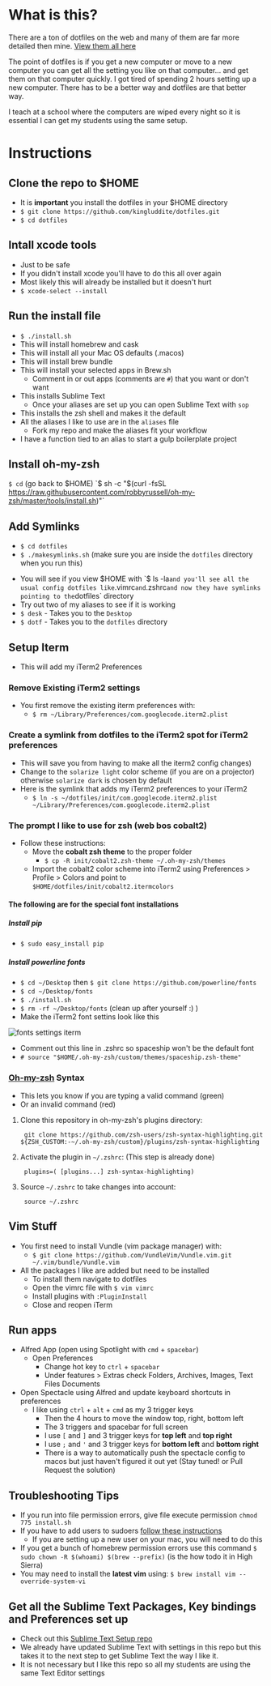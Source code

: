 # What is this?
There are a ton of dotfiles on the web and many of them are far more detailed then mine. [View them all here](https://dotfiles.github.io/)

The point of dotfiles is if you get a new computer or move to a new computer you can get all the setting you like on that computer... and get them on that computer quickly. I got tired of spending 2 hours setting up a new computer. There has to be a better way and dotfiles are that better way.

I teach at a school where the computers are wiped every night so it is essential I can get my students using the same setup. 
# Instructions
## Clone the repo to $HOME
* It is **important** you install the dotfiles in your $HOME directory
* `$ git clone https://github.com/kingluddite/dotfiles.git`
* `$ cd dotfiles`

## Intall xcode tools
* Just to be safe
* If you didn't install xcode you'll have to do this all over again
* Most likely this will already be installed but it doesn't hurt
* `$ xcode-select --install`

## Run the install file
* `$ ./install.sh`
* This will install homebrew and cask
* This will install all your Mac OS defaults (.macos)
* This will install brew bundle
* This will install your selected apps in Brew.sh
    - Comment in or out apps (comments are `#`) that you want or don't want
* This installs Sublime Text
    - Once your aliases are set up you can open Sublime Text with `sop`
* This installs the zsh shell and makes it the default
* All the aliases I like to use are in the `aliases` file
    - Fork my repo and make the aliases fit your workflow
* I have a function tied to an alias to start a gulp boilerplate project

## Install oh-my-zsh
`$ cd` (go back to $HOME)
`$ sh -c "$(curl -fsSL https://raw.githubusercontent.com/robbyrussell/oh-my-zsh/master/tools/install.sh)"`

## Add Symlinks
* `$ cd dotfiles`
*  `$ ./makesymlinks.sh` (make sure you are inside the `dotfiles` directory when you run this)
  -  You will see if you view $HOME with `$ ls -la` and you'll see all the usual config dotfiles like `.vimrc` and `.zshrc` and now they have symlinks pointing to the `dotfiles` directory
  -  Try out two of my aliases to see if it is working
  -  `$ desk` - Takes you to the `Desktop`
  -  `$ dotf` - Takes you to the `dotfiles` directory

## Setup Iterm
* This will add my iTerm2 Preferences

### Remove Existing iTerm2 settings
* You first remove the existing iterm preferences with:
    - `$ rm ~/Library/Preferences/com.googlecode.iterm2.plist`

### Create a symlink from dotfiles to the iTerm2 spot for iTerm2 preferences 
* This will save you from having to make all the iterm2 config changes)
* Change to the `solarize light` color scheme (if you are on a projector) otherwise `solarize dark` is chosen by default
* Here is the symlink that adds my iTerm2 preferences to your iTerm2
    - `$ ln -s ~/dotfiles/init/com.googlecode.iterm2.plist ~/Library/Preferences/com.googlecode.iterm2.plist`

### The prompt I like to use for zsh (web bos cobalt2)
  - Follow these instructions:
    + Move the **cobalt zsh theme** to the proper folder
      * `$ cp -R init/cobalt2.zsh-theme ~/.oh-my-zsh/themes`
    + Import the cobalt2 color scheme into iTerm2 using Preferences > Profile > Colors and point to `$HOME/dotfiles/init/cobalt2.itermcolors`

#### The following are for the special font installations
##### Install pip
* `$ sudo easy_install pip`

##### Install powerline fonts
* `$ cd ~/Desktop` then `$ git clone https://github.com/powerline/fonts`
* `$ cd ~/Desktop/fonts`
* `$ ./install.sh`
* `$ rm -rf ~/Desktop/fonts` (clean up after yourself :) )
* Make the iTerm2 font settins look like this

![fonts settings iterm](https://i.imgur.com/8zLlEfZ.png)

* Comment out this line in .zshrc so spaceship won't be the default font
* `# source "$HOME/.oh-my-zsh/custom/themes/spaceship.zsh-theme"`


### [Oh-my-zsh](https://github.com/robbyrussell/oh-my-zsh) Syntax
* This lets you know if you are typing a valid command (green)
* Or an invalid command (red)

1. Clone this repository in oh-my-zsh's plugins directory:

        git clone https://github.com/zsh-users/zsh-syntax-highlighting.git ${ZSH_CUSTOM:-~/.oh-my-zsh/custom}/plugins/zsh-syntax-highlighting

2. Activate the plugin in `~/.zshrc`: (This step is already done)

        plugins=( [plugins...] zsh-syntax-highlighting)

3. Source `~/.zshrc`  to take changes into account:

        source ~/.zshrc

## Vim Stuff
* You first need to install Vundle (vim package manager) with:
    - `$ git clone https://github.com/VundleVim/Vundle.vim.git ~/.vim/bundle/Vundle.vim`
* All the packages I like are added but need to be installed
    - To install them navigate to dotfiles
    - Open the vimrc file with `$ vim vimrc`
    - Install plugins with `:PluginInstall`
    - Close and reopen iTerm
  
## Run apps
* Alfred App (open using Spotlight with `cmd` + `spacebar`)
  - Open Preferences
    + Change hot key to `ctrl` + `spacebar`
    + Under features > Extras check Folders, Archives, Images, Text Files Documents
* Open Spectacle using Alfred and update keyboard shortcuts in preferences
  - I like using `ctrl` + `alt` + `cmd` as my 3 trigger keys
    + Then the 4 hours to move the window top, right, bottom left
    + The 3 triggers and spacebar for full screen
    + I use `[` and `]` and 3 trigger keys for **top left** and **top right**
    + I use `;` and `'` and 3 trigger keys for **bottom left** and **bottom right**
    + There is a way to automatically push the spectacle config to macos but just haven't figured it out yet (Stay tuned! or Pull Request the solution)

## Troubleshooting Tips
* If you run into file permission errors, give file execute permission `chmod 775 install.sh`
* If you have to add users to sudoers [follow these instructions](http://osxdaily.com/2014/02/06/add-user-sudoers-file-mac/)
  - If you are setting up a new user on your mac, you will need to do this
* If you get a bunch of homebrew permission errors use this command `$ sudo chown -R $(whoami) $(brew --prefix)` (is the how todo it in High Sierra)
* You may need to install the **latest vim** using: `$ brew install vim --override-system-vi`

## Get all the Sublime Text Packages, Key bindings and Preferences set up
* Check out this [Sublime Text Setup repo](https://github.com/kingluddite/sublime-text-bootstrap)
* We already have updated Sublime Text with settings in this repo but this takes it to the next step to get Sublime Text the way I like it.
* It is not necessary but I like this repo so all my students are using the same Text Editor settings






